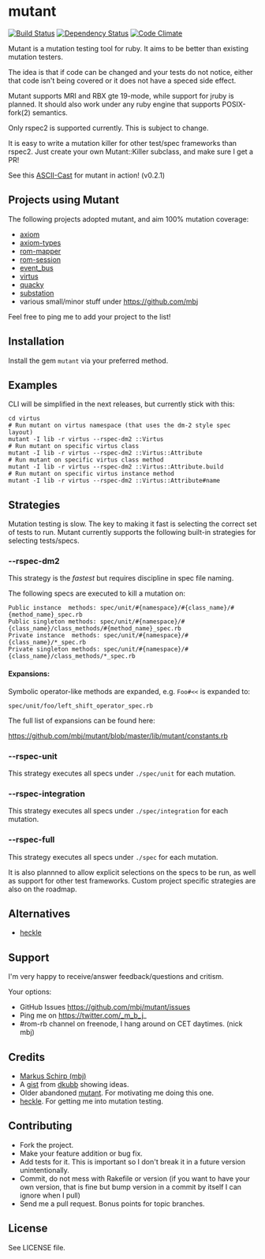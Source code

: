 mutant
======

[![Build Status](https://secure.travis-ci.org/mbj/mutant.png?branch=master)](http://travis-ci.org/mbj/mutant)
[![Dependency Status](https://gemnasium.com/mbj/mutant.png)](https://gemnasium.com/mbj/mutant)
[![Code Climate](https://codeclimate.com/github/mbj/mutant.png)](https://codeclimate.com/github/mbj/mutant)

Mutant is a mutation testing tool for ruby. It aims to be better than existing mutation testers.

The idea is that if code can be changed and your tests do not notice, either that code isn't being covered
or it does not have a speced side effect.

Mutant supports MRI and RBX gte 19-mode, while support for jruby is planned. It should also work under any ruby
engine that supports POSIX-fork(2) semantics.

Only rspec2 is supported currently. This is subject to change.

It is easy to write a mutation killer for other test/spec frameworks than rspec2.
Just create your own Mutant::Killer subclass, and make sure I get a PR!

See this [ASCII-Cast](http://ascii.io/a/1707) for mutant in action! (v0.2.1)

Projects using Mutant
---------------------

The following projects adopted mutant, and aim 100% mutation coverage:

* [axiom](https://github.com/dkubb/axiom)
* [axiom-types](https://github.com/dkubb/axiom-types)
* [rom-mapper](https://github.com/rom/rom-mapper)
* [rom-session](https://github.com/rom/rom-session)
* [event_bus](https://github.com/kevinrutherford/event_bus)
* [virtus](https://github.com/solnic/virtus)
* [quacky](https://github.com/benmoss/quacky)
* [substation](https://github.com/snusnu/substation)
* various small/minor stuff under https://github.com/mbj

Feel free to ping me to add your project to the list!

Installation
------------

Install the gem `mutant` via your preferred method.

Examples
--------

CLI will be simplified in the next releases, but currently stick with this:

```
cd virtus
# Run mutant on virtus namespace (that uses the dm-2 style spec layout)
mutant -I lib -r virtus --rspec-dm2 ::Virtus
# Run mutant on specific virtus class
mutant -I lib -r virtus --rspec-dm2 ::Virtus::Attribute
# Run mutant on specific virtus class method
mutant -I lib -r virtus --rspec-dm2 ::Virtus::Attribute.build
# Run mutant on specific virtus instance method
mutant -I lib -r virtus --rspec-dm2 ::Virtus::Attribute#name
```

Strategies
----------

Mutation testing is slow. The key to making it fast is selecting the correct set of tests to run.
Mutant currently supports the following built-in strategies for selecting tests/specs.

### --rspec-dm2

This strategy is the *fastest* but requires discipline in spec file naming.

The following specs are executed to kill a mutation on:
```
Public instance  methods: spec/unit/#{namespace}/#{class_name}/#{method_name}_spec.rb
Public singleton methods: spec/unit/#{namespace}/#{class_name}/class_methods/#{method_name}_spec.rb
Private instance  methods: spec/unit/#{namespace}/#{class_name}/*_spec.rb
Private singleton methods: spec/unit/#{namespace}/#{class_name}/class_methods/*_spec.rb
```

#### Expansions:

Symbolic operator-like methods are expanded, e.g. ```Foo#<<``` is expanded to:
```
spec/unit/foo/left_shift_operator_spec.rb
````

The full list of expansions can be found here:

https://github.com/mbj/mutant/blob/master/lib/mutant/constants.rb

### --rspec-unit

This strategy executes all specs under ``./spec/unit`` for each mutation.

### --rspec-integration

This strategy executes all specs under ``./spec/integration`` for each mutation.

### --rspec-full

This strategy executes all specs under ``./spec`` for each mutation.

It is also plannned to allow explicit selections on the specs to be run, as well as support for other test frameworks.
Custom project specific strategies are also on the roadmap.

Alternatives
------------

* [heckle](https://github.com/seattlerb/heckle)

Support
-------

I'm very happy to receive/answer feedback/questions and critism.

Your options:

* GitHub Issues https://github.com/mbj/mutant/issues
* Ping me on https://twitter.com/_m_b_j_
* #rom-rb channel on freenode, I hang around on CET daytimes. (nick mbj)

Credits
-------

* [Markus Schirp (mbj)](https://github.com/mbj)
* A [gist](https://gist.github.com/1065789) from [dkubb](https://github.com/dkubb) showing ideas.
* Older abandoned [mutant](https://github.com/txus/mutant). For motivating me doing this one.
* [heckle](https://github.com/seattlerb/heckle). For getting me into mutation testing.

Contributing
-------------

* Fork the project.
* Make your feature addition or bug fix.
* Add tests for it. This is important so I don't break it in a
  future version unintentionally.
* Commit, do not mess with Rakefile or version
  (if you want to have your own version, that is fine but bump version in a commit by itself I can ignore when I pull)
* Send me a pull request. Bonus points for topic branches.

License
-------

See LICENSE file.
